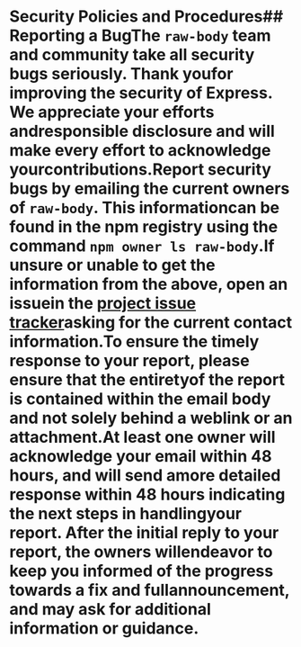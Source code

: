 # Security Policies and Procedures## Reporting a BugThe `raw-body` team and community take all security bugs seriously. Thank youfor improving the security of Express. We appreciate your efforts andresponsible disclosure and will make every effort to acknowledge yourcontributions.Report security bugs by emailing the current owners of `raw-body`. This informationcan be found in the npm registry using the command `npm owner ls raw-body`.If unsure or unable to get the information from the above, open an issuein the [project issue tracker](https://github.com/stream-utils/raw-body/issues)asking for the current contact information.To ensure the timely response to your report, please ensure that the entiretyof the report is contained within the email body and not solely behind a weblink or an attachment.At least one owner will acknowledge your email within 48 hours, and will send amore detailed response within 48 hours indicating the next steps in handlingyour report. After the initial reply to your report, the owners willendeavor to keep you informed of the progress towards a fix and fullannouncement, and may ask for additional information or guidance.
